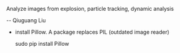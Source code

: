 Analyze images from explosion, particle tracking, dynamic analysis

-- Qiuguang Liu

- install Pillow. A package replaces PIL (outdated image reader)

    sudo pip install Pillow
